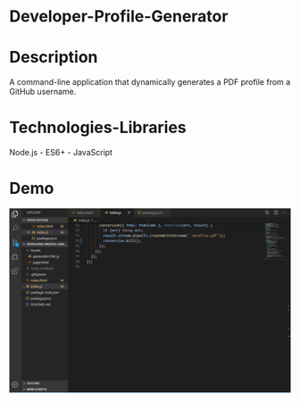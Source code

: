 # Developer-Profile-Generator

# Description
A command-line application that dynamically generates a PDF profile from a GitHub username.

# Technologies-Libraries
Node.js - ES6+ - JavaScript

# Demo
![alt text](devproge.gif)